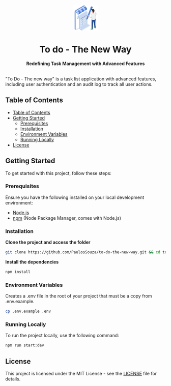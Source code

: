 <div align="center">
  <img src="./.github/assets/logo.png" alt="To do - The new way" width="80">
  <br>
  <h1>To do - The New Way</h1>
  <strong>Redefining Task Management with Advanced Features</strong>
</div>
<br>

"To Do - The new way" is a task list application with advanced features, including user authentication and an audit log to track all user actions.

## Table of Contents

- [Table of Contents](#table-of-contents)
- [Getting Started](#getting-started)
  - [Prerequisites](#prequisites)
  - [Installation](#installation)
  - [Environment Variables](#environment-variables)
  - [Running Locally](#running-locally)
- [License](#license)


## Getting Started

To get started with this project, follow these steps:

### Prerequisites

Ensure you have the following installed on your local development environment:

- [Node.js](https://nodejs.org/en/download/package-manager)
- [npm](https://www.npmjs.com/) (Node Package Manager, comes with Node.js)


### Installation

**Clone the project and access the folder**

```bash
git clone https://github.com/PaulosSouza/to-do-the-new-way.git && cd to-do-the-new-way
```

**Install the dependencies**

```bash
npm install
```

### Environment Variables
Creates a .env file in the root of your project that must be a copy from .env.example.

```bash
cp .env.example .env
```

### Running Locally
To run the project locally, use the following command:

```bash
npm run start:dev
```

## License

This project is licensed under the MIT License - see the [LICENSE](LICENSE) file for details.
